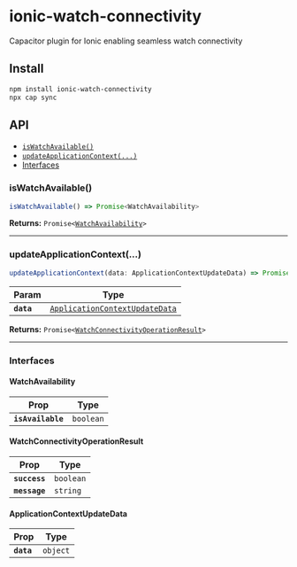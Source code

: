 # ionic-watch-connectivity

Capacitor plugin for Ionic enabling seamless watch connectivity

## Install

```bash
npm install ionic-watch-connectivity
npx cap sync
```

## API

<docgen-index>

* [`isWatchAvailable()`](#iswatchavailable)
* [`updateApplicationContext(...)`](#updateapplicationcontext)
* [Interfaces](#interfaces)

</docgen-index>

<docgen-api>
<!--Update the source file JSDoc comments and rerun docgen to update the docs below-->

### isWatchAvailable()

```typescript
isWatchAvailable() => Promise<WatchAvailability>
```

**Returns:** <code>Promise&lt;<a href="#watchavailability">WatchAvailability</a>&gt;</code>

--------------------


### updateApplicationContext(...)

```typescript
updateApplicationContext(data: ApplicationContextUpdateData) => Promise<WatchConnectivityOperationResult>
```

| Param      | Type                                                                                  |
| ---------- | ------------------------------------------------------------------------------------- |
| **`data`** | <code><a href="#applicationcontextupdatedata">ApplicationContextUpdateData</a></code> |

**Returns:** <code>Promise&lt;<a href="#watchconnectivityoperationresult">WatchConnectivityOperationResult</a>&gt;</code>

--------------------


### Interfaces


#### WatchAvailability

| Prop              | Type                 |
| ----------------- | -------------------- |
| **`isAvailable`** | <code>boolean</code> |


#### WatchConnectivityOperationResult

| Prop          | Type                 |
| ------------- | -------------------- |
| **`success`** | <code>boolean</code> |
| **`message`** | <code>string</code>  |


#### ApplicationContextUpdateData

| Prop       | Type                |
| ---------- | ------------------- |
| **`data`** | <code>object</code> |

</docgen-api>
